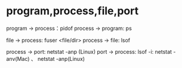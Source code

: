 # program,process,file,port

program -> process：pidof <program>
process -> program: ps

file -> process: fuser <file/dir>
process -> file: lsof

process -> port: netstat -anp (Linux)
port -> process: 
  lsof -i:<port>
  netstat -anv(Mac) 、 netstat -anp(Linux)
